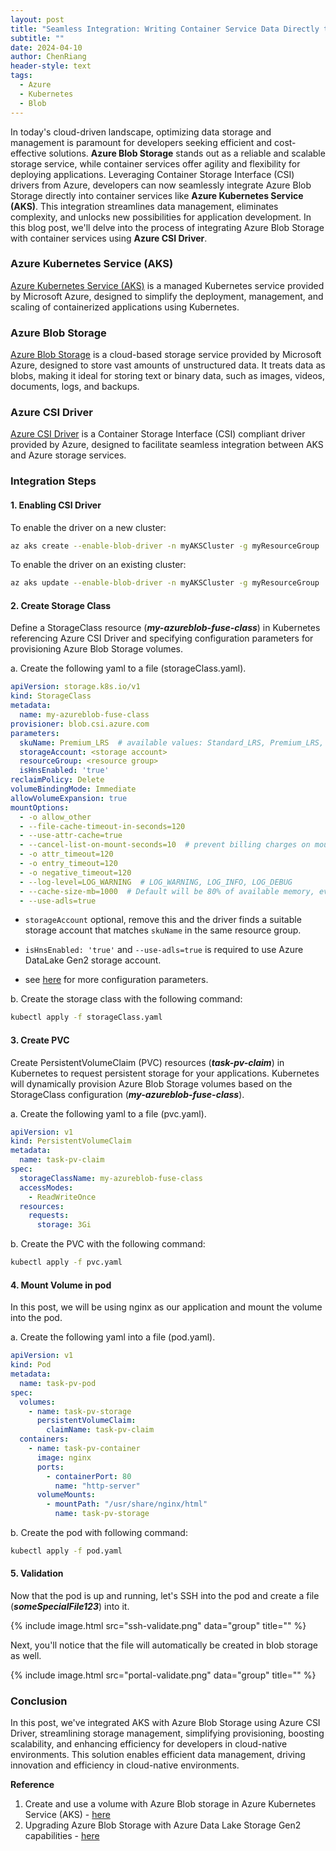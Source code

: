 ```yaml
---
layout: post
title: "Seamless Integration: Writing Container Service Data Directly to Azure Blob Storage"
subtitle: ""
date: 2024-04-10
author: ChenRiang
header-style: text
tags:
  - Azure
  - Kubernetes
  - Blob
---
```

In today's cloud-driven landscape, optimizing data storage and management is paramount for developers seeking efficient and cost-effective solutions. **Azure Blob Storage** stands out as a reliable and scalable storage service, while container services offer agility and flexibility for deploying applications. Leveraging Container Storage Interface (CSI) drivers from Azure, developers can now seamlessly integrate Azure Blob Storage directly into container services like **Azure Kubernetes Service (AKS)**. This integration streamlines data management, eliminates complexity, and unlocks new possibilities for application development. In this blog post, we'll delve into the process of integrating Azure Blob Storage with container services using **Azure CSI Driver**.

### Azure Kubernetes Service (AKS)
[Azure Kubernetes Service (AKS)](https://learn.microsoft.com/en-us/azure/aks/) is a managed Kubernetes service provided by Microsoft Azure, designed to simplify the deployment, management, and scaling of containerized applications using Kubernetes.

### Azure Blob Storage 
[Azure Blob Storage](https://learn.microsoft.com/en-us/azure/storage/blobs/storage-blobs-introduction) is a cloud-based storage service provided by Microsoft Azure, designed to store vast amounts of unstructured data. It treats data as blobs, making it ideal for storing text or binary data, such as images, videos, documents, logs, and backups.

### Azure CSI Driver
[Azure CSI Driver](https://learn.microsoft.com/en-us/azure/aks/azure-blob-csi?tabs=NFS) is a Container Storage Interface (CSI) compliant driver provided by Azure, designed to facilitate seamless integration between AKS and Azure storage services.


### Integration Steps

#### 1. Enabling CSI Driver
To enable the driver on a new cluster:
```bash
az aks create --enable-blob-driver -n myAKSCluster -g myResourceGroup
```

To enable the driver on an existing cluster:
```bash
az aks update --enable-blob-driver -n myAKSCluster -g myResourceGroup
```

#### 2. Create Storage Class
Define a StorageClass resource (***my-azureblob-fuse-class***) in Kubernetes referencing Azure CSI Driver and specifying configuration parameters for provisioning Azure Blob Storage volumes.

a. Create the following yaml to a file (storageClass.yaml).

```yaml
apiVersion: storage.k8s.io/v1
kind: StorageClass
metadata:
  name: my-azureblob-fuse-class
provisioner: blob.csi.azure.com
parameters:
  skuName: Premium_LRS  # available values: Standard_LRS, Premium_LRS, Standard_GRS, Standard_RAGRS
  storageAccount: <storage account>
  resourceGroup: <resource group>
  isHnsEnabled: 'true'
reclaimPolicy: Delete
volumeBindingMode: Immediate
allowVolumeExpansion: true
mountOptions:
  - -o allow_other
  - --file-cache-timeout-in-seconds=120
  - --use-attr-cache=true
  - --cancel-list-on-mount-seconds=10  # prevent billing charges on mounting
  - -o attr_timeout=120
  - -o entry_timeout=120
  - -o negative_timeout=120
  - --log-level=LOG_WARNING  # LOG_WARNING, LOG_INFO, LOG_DEBUG
  - --cache-size-mb=1000  # Default will be 80% of available memory, eviction will happen beyond that.
  - --use-adls=true
```

- `storageAccount` optional, remove this and the driver finds a suitable storage account that matches `skuName` in the same resource group.

- `isHnsEnabled: 'true'` and `--use-adls=true` is required to use Azure DataLake Gen2 storage account. 

-  see [here](https://learn.microsoft.com/en-us/azure/aks/azure-csi-blob-storage-provision?tabs=mount-nfs%2Csecret#storage-class-parameters-for-dynamic-persistentvolumes) for more configuration parameters.



b. Create the storage class with the following command:

```bash
kubectl apply -f storageClass.yaml
```
#### 3. Create PVC
Create PersistentVolumeClaim (PVC) resources (***task-pv-claim***) in Kubernetes to request persistent storage for your applications. Kubernetes will dynamically provision Azure Blob Storage volumes based on the StorageClass configuration (***my-azureblob-fuse-class***).

a. Create the following yaml to a file (pvc.yaml).
```yaml
apiVersion: v1
kind: PersistentVolumeClaim
metadata:
  name: task-pv-claim
spec:
  storageClassName: my-azureblob-fuse-class
  accessModes:
    - ReadWriteOnce
  resources:
    requests:
      storage: 3Gi
```

b. Create the PVC with the following command:

```bash
kubectl apply -f pvc.yaml
```


#### 4. Mount Volume in pod
In this post, we will be using nginx as our application and mount the volume into the pod.

a. Create the following yaml into a file (pod.yaml).
```yaml
apiVersion: v1
kind: Pod
metadata:
  name: task-pv-pod
spec:
  volumes:
    - name: task-pv-storage
      persistentVolumeClaim:
        claimName: task-pv-claim
  containers:
    - name: task-pv-container
      image: nginx
      ports:
        - containerPort: 80
          name: "http-server"
      volumeMounts:
        - mountPath: "/usr/share/nginx/html"
          name: task-pv-storage
```

b. Create the pod with following command:
```bash
kubectl apply -f pod.yaml
```

#### 5. Validation
Now that the pod is up and running, let's SSH into the pod and create a file (_**someSpecialFile123**_) into it.

{% include image.html src="ssh-validate.png" data="group" title="" %}

Next, you'll notice that the file will automatically be created in blob storage as well.

{% include image.html src="portal-validate.png" data="group" title="" %}


### Conclusion 
In this post, we've integrated AKS with Azure Blob Storage using Azure CSI Driver, streamlining storage management, simplifying provisioning, boosting scalability, and enhancing efficiency for developers in cloud-native environments. This solution enables efficient data management, driving innovation and efficiency in cloud-native environments.


**Reference**

1. Create and use a volume with Azure Blob storage in Azure Kubernetes Service (AKS) - [here](https://learn.microsoft.com/en-us/azure/aks/azure-csi-blob-storage-provision?tabs=mount-nfs%2Csecret)
2. Upgrading Azure Blob Storage with Azure Data Lake Storage Gen2 capabilities - [here](https://learn.microsoft.com/en-us/azure/storage/blobs/upgrade-to-data-lake-storage-gen2)